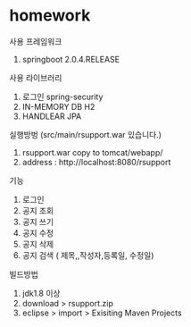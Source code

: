 # homework

사용 프레임워크
1. springboot 2.0.4.RELEASE

사용 라이브러리
1. 로그인
   spring-security
2. IN-MEMORY DB
   H2
3. HANDLEAR
   JPA
   
 실행방벙
 (src/main/rsupport.war 있습니다.) 
 1. rsupport.war copy to  tomcat/webapp/
 2. address : http://localhost:8080/rsupport
 
 기능
 1. 로그인
 2. 공지 조회
 3. 공지 쓰기
 4. 공지 수정
 5. 공지 삭제
 6. 공지 검색 ( 제목,,작성자,등록일, 수정일)
 
 빌드방법
 1. jdk1.8 이상
 2. download > rsupport.zip
 3. eclipse > import > Exisiting Maven Projects

